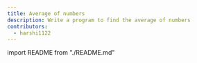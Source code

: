 ```yaml
---
title: Average of numbers
description: Write a program to find the average of numbers
contributors:
  - harshi1122
---
```


import README from "./README.md"

<README />
